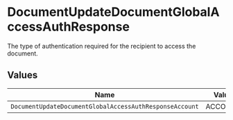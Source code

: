 # DocumentUpdateDocumentGlobalAccessAuthResponse

The type of authentication required for the recipient to access the document.


## Values

| Name                                                    | Value                                                   |
| ------------------------------------------------------- | ------------------------------------------------------- |
| `DocumentUpdateDocumentGlobalAccessAuthResponseAccount` | ACCOUNT                                                 |